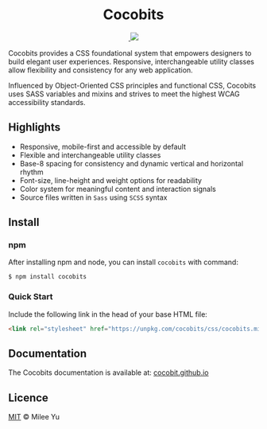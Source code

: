 <h1 align="center">Cocobits</h1>

<p align="center">
    <a aria-label="npm package" href="https://www.npmjs.com/package/cocobits">
        <img alt="" src="https://img.shields.io/npm/v/cocobits.svg">
    </a>
    <a aria-label="license" href="https://github.com/cocobits/blob/master/LICENSE">
    <img src="https://img.shields.io/github/license/cocobits/cocobits.svg">
    </a>
</p>

Cocobits provides a CSS foundational system that empowers designers to build elegant user experiences. Responsive, interchangeable utility classes allow flexibility and consistency for any web application.

Influenced by Object-Oriented CSS principles and functional CSS, Cocobits uses SASS variables and mixins and strives to meet the highest WCAG accessibility standards.

## Highlights  

- Responsive, mobile-first and accessible by default
- Flexible and interchangeable utility classes
- Base-8 spacing for consistency and dynamic vertical and horizontal rhythm
- Font-size, line-height and weight options for readability
- Color system for meaningful content and interaction signals
- Source files written in `Sass` using `SCSS` syntax

## Install

### npm

After installing npm and node, you can install `cocobits` with command:

```terminal
$ npm install cocobits
```

### Quick Start
Include the following link in the head of your base HTML file:
```HTML
<link rel="stylesheet" href="https://unpkg.com/cocobits/css/cocobits.min.css">
```

## Documentation

The Cocobits documentation is available at: [cocobit.github.io](cocobits.github.io)

## Licence  

[MIT](LICENSE) © Milee Yu